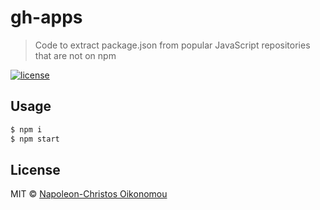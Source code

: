 # gh-apps

> Code to extract package.json from popular JavaScript repositories that are not on npm

[![license](https://img.shields.io/github/license/iamnapo/gh-apps.svg?style=flat-square)](https://github.com/iamnapo/gh-apps/blob/master/LICENSE)

## Usage

```bash
$ npm i
$ npm start
```

## License

MIT © [Napoleon-Christos Oikonomou](https://iamnapo.me)
